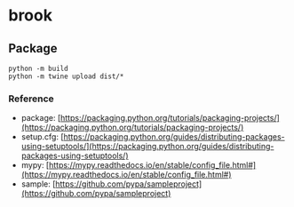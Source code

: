 # brook

## Package
```
python -m build
python -m twine upload dist/*
```

### Reference

* package: [https://packaging.python.org/tutorials/packaging-projects/](https://packaging.python.org/tutorials/packaging-projects/)
* setup.cfg: [https://packaging.python.org/guides/distributing-packages-using-setuptools/](https://packaging.python.org/guides/distributing-packages-using-setuptools/)
* mypy: [https://mypy.readthedocs.io/en/stable/config_file.html#](https://mypy.readthedocs.io/en/stable/config_file.html#)
* sample: [https://github.com/pypa/sampleproject](https://github.com/pypa/sampleproject)
